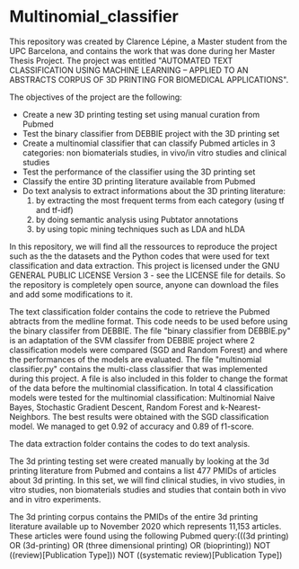 # Multinomial_classifier

This repository was created by Clarence Lépine, a Master student from the UPC Barcelona, and contains the work that was done during her Master Thesis Project.
The project was entitled "AUTOMATED TEXT CLASSIFICATION USING MACHINE LEARNING – APPLIED TO AN ABSTRACTS CORPUS OF 3D PRINTING FOR BIOMEDICAL APPLICATIONS".

The objectives of the project are the following:
- Create a new 3D printing testing set using manual curation from Pubmed
- Test the binary classifier from DEBBIE project with the 3D printing set
- Create a multinomial classifier that can classify Pubmed articles in 3 categories: non biomaterials studies, in vivo/in vitro studies and clinical studies
- Test the performance of the classifier using the 3D printing set
- Classify the entire 3D printing literature available from Pubmed
- Do text analysis to extract informations about the 3D printing literature:
    1) by extracting the most frequent terms from each category (using tf and tf-idf)
    2) by doing semantic analysis using Pubtator annotations
    3) by using topic mining techniques such as LDA and hLDA

In this repository, we will find all the ressources to reproduce the project such as the the datasets and the Python codes that were used for text classification and data extraction.
This project is licensed under the GNU GENERAL PUBLIC LICENSE Version 3 - see the LICENSE file for details.
So the repository is completely open source, anyone can download the files and add some modifications to it.

The text classification folder contains the code to retrieve the Pubmed abtracts from the medline format. 
This code needs to be used before using the binary classifer from DEBBIE.
The file "binary classifier from DEBBIE.py" is an adaptation of the SVM classifer from DEBBIE project where 2 classification models were compared (SGD and Random Forest) and where the performances of the models are evaluated.
The file "multinomial classifier.py" contains the multi-class classifier that was implemented during this project. 
A file is also included in this folder to change the format of the data before the multinomial classification.
In total 4 classification models were tested for the multinomial classification: Multinomial Naive Bayes, Stochastic Gradient Descent, Random Forest and k-Nearest-Neighbors.
The best results were obtained with the SGD classification model. We managed to get 0.92 of accuracy and 0.89 of f1-score.

The data extraction folder contains the codes to do text analysis.

The 3d printing testing set were created manually by looking at the 3d printing literature from Pubmed and contains a list 477 PMIDs of articles about 3d printing.
In this set, we will find clinical studies, in vivo studies, in vitro studies, non biomaterials studies and studies that contain both in vivo and in vitro experiments.

The 3d printing corpus contains the PMIDs of the entire 3d printing literature available up to November 2020 which represents 11,153 articles.
These articles were found using the following Pubmed query:(((3d printing) OR (3d-printing) OR (three dimensional printing) OR (bioprinting)) NOT ((review)[Publication Type])) NOT ((systematic review)[Publication Type])



